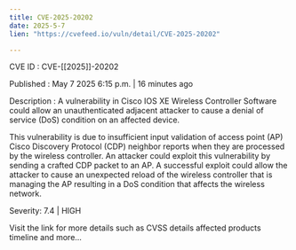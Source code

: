 ```yaml
---
title: CVE-2025-20202
date: 2025-5-7
lien: "https://cvefeed.io/vuln/detail/CVE-2025-20202"

---
```


CVE ID : CVE-[[2025]]-20202

Published :  May 7
2025
6:15 p.m. | 16 minutes ago

Description : A vulnerability in Cisco IOS XE Wireless Controller Software could allow an unauthenticated
adjacent attacker to cause a denial of service (DoS) condition on an affected device.

 This vulnerability is due to insufficient input validation of access point (AP) Cisco Discovery Protocol (CDP) neighbor reports when they are processed by the wireless controller. An attacker could exploit this vulnerability by sending a crafted CDP packet to an AP. A successful exploit could allow the attacker to cause an unexpected reload of the wireless controller that is managing the AP
resulting in a DoS condition that affects the wireless network.

Severity: 7.4 | HIGH

Visit the link for more details
such as CVSS details
affected products
timeline
and more...
